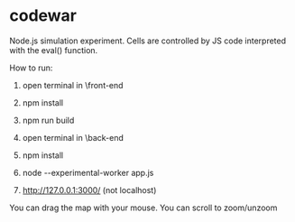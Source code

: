 # codewar
Node.js simulation experiment. Cells are controlled by JS code interpreted with the eval() function.

How to run:

1. open terminal in \front-end

2. npm install 

3. npm run build

4. open terminal in \back-end

5. npm install

6. node --experimental-worker app.js

7. http://127.0.0.1:3000/ (not localhost)

You can drag the map with your mouse. You can scroll to zoom/unzoom
